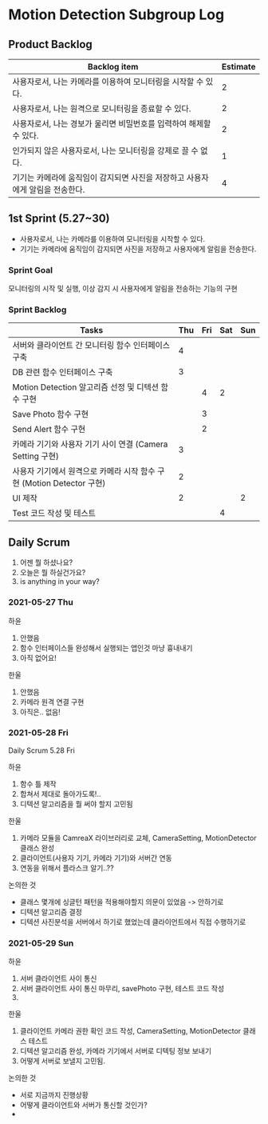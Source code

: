 # Motion Detection Subgroup Log

## Product Backlog

| Backlog item                                                                  | Estimate |
| ----------------------------------------------------------------------------- | -------- |
| 사용자로서, 나는 카메라를 이용하여 모니터링을 시작할 수 있다.                 | 2        |
| 사용자로서, 나는 원격으로 모니터링을 종료할 수 있다.                          | 2        |
| 사용자로서, 나는 경보가 울리면 비밀번호를 입력하여 해제할 수 있다.            | 2        |
| 인가되지 않은 사용자로서, 나는 모니터링을 강제로 끌 수 없다.                  | 1        |
| 기기는 카메라에 움직임이 감지되면 사진을 저장하고 사용자에게 알림을 전송한다. | 4        |

## 1st Sprint (5.27~30)

- 사용자로서, 나는 카메라를 이용하여 모니터링을 시작할 수 있다.
- 기기는 카메라에 움직임이 감지되면 사진을 저장하고 사용자에게 알림을 전송한다.

### Sprint Goal

모니터링의 시작 및 실행, 이상 감지 시 사용자에게 알림을 전송하는 기능의 구현

### Sprint Backlog

| Tasks                                                                 | Thu | Fri | Sat | Sun |
| --------------------------------------------------------------------- | --- | --- | --- | --- |
| 서버와 클라이언트 간 모니터링 함수 인터페이스 구축                    | 4   |     |     |     |
| DB 관련 함수 인터페이스 구축                                          | 3   |     |     |     |
| Motion Detection 알고리즘 선정 및 디텍션 함수 구현                    |     | 4   | 2   |     |
| Save Photo 함수 구현                                                  |     | 3   |     |     |
| Send Alert 함수 구현                                                  |     | 2   |     |     |
| 카메라 기기와 사용자 기기 사이 연결 (Camera Setting 구현)             | 3   |     |     |     |
| 사용자 기기에서 원격으로 카메라 시작 함수 구현 (Motion Detector 구현) | 2   |     |     |     |
| UI 제작                                                               | 2   |     |     | 2   |
| Test 코드 작성 및 테스트                                              |     |     | 4   |     |

## Daily Scrum

1. 어젠 뭘 하셨나요?
2. 오늘은 뭘 하실건가요?
3. is anything in your way?

### 2021-05-27 Thu

하윤

1. 안했음
2. 함수 인터페이스들 완성해서 실행되는 앱인것 마냥 흉내내기
3. 아직 없어요!

한울

1. 안했음
2. 카메라 원격 연결 구현
3. 아직은.. 없음!

### 2021-05-28 Fri

Daily Scrum 5.28 Fri

하윤

1. 함수 틀 제작
2. 합쳐서 제대로 돌아가도록!..
3. 디텍션 알고리즘을 뭘 써야 할지 고민됨

한울

1. 카메라 모듈을 CamreaX 라이브러리로 교체, CameraSetting, MotionDetector 클래스 완성
2. 클라이언트(사용자 기기, 카메라 기기)와 서버간 연동
3. 연동을 위해서 플라스크 알기..??

논의한 것

- 클래스 몇개에 싱글턴 패턴을 적용해야할지 의문이 있었음 -> 안하기로
- 디텍션 알고리즘 결정
- 디텍션 사진분석을 서버에서 하기로 했었는데 클라이언트에서 직접 수행하기로

### 2021-05-29 Sun

하윤

1. 서버 클라이언트 사이 통신
2. 서버 클라이언트 사이 통신 마무리, savePhoto 구현, 테스트 코드 작성
3. 

한울

1. 클라이언트 카메라 권한 확인 코드 작성, CameraSetting, MotionDetector 클래스 테스트
2. 디텍션 알고리즘 완성, 카메라 기기에서 서버로 디텍팅 정보 보내기
3. 어떻게 서버로 보낼지 고민됨.

논의한 것

- 서로 지금까지 진행상황
- 어떻게 클라이언트와 서버가 통신할 것인가?
- 


